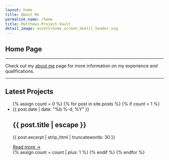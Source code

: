 ```yaml
---
layout: home
title: About Me
permalink_name: /home
title: Matthews-Project-Vault
detail_image: assets\home_screen_deatil_header.svg
---
```


Home Page
---



---

Check out my [about me](/about_me) page for more information on my experience and qualifications.

---

## Latest Projects

<ul class="post-list">
  {% assign count = 0 %}
  {% for post in site.posts %}
    {% if count < 1 %}
      <li class="article-card">
        <span class="post-meta">{{ post.date | date: "%b %-d, %Y" }}</span>
        <h2>{{ post.title | escape }}</h2>
        <div class="post-content">
        <p class="post-excerpt">{{ post.excerpt | strip_html | truncatewords: 30 }}</p>
        <a href="{{ post.url | relative_url }}" class="read-more">Read more →</a>
        </div>
      </li>
      {% assign count = count | plus: 1 %}
    {% endif %}
  {% endfor %}
</ul>

